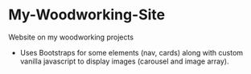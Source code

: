 # My-Woodworking-Site
Website on my woodworking projects

* Uses Bootstraps for some elements (nav, cards) along with custom vanilla javascript to display images (carousel and image array). 

